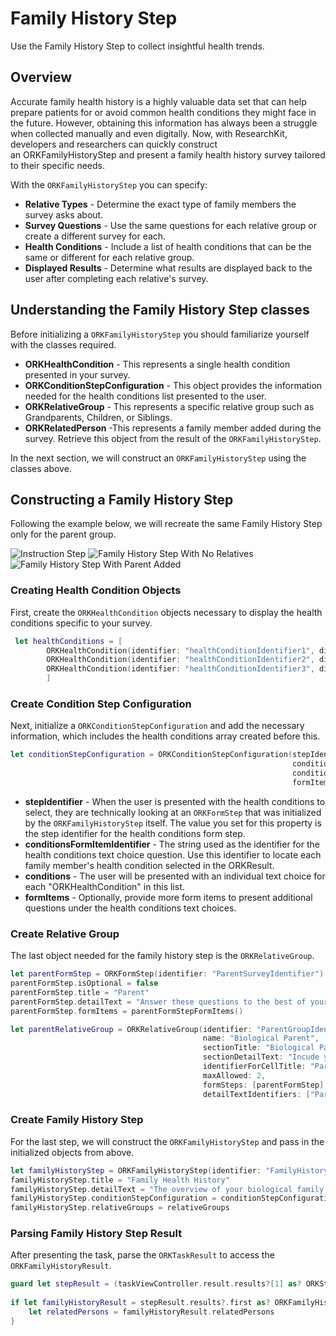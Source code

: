 # Family History Step

Use the Family History Step to collect insightful health trends.

## Overview

Accurate family health history is a highly valuable data set that can help prepare patients for or avoid common health conditions they might face in the future. However, obtaining this information has always been a struggle when collected manually and even digitally. Now, with ResearchKit, developers and researchers can quickly construct an ORKFamilyHistoryStep and present a family health history survey tailored to their specific needs. 

With the ``ORKFamilyHistoryStep`` you can specify:

- **Relative Types** - Determine the exact type of family members the survey asks about. 
- **Survey Questions** - Use the same questions for each relative group or create a different survey for each.
- **Health Conditions** - Include a list of health conditions that can be the same or different for each relative group.
- **Displayed Results** - Determine what results are displayed back to the user after completing each relative's survey.

## Understanding the Family History Step classes

Before initializing a ``ORKFamilyHistoryStep`` you should familiarize yourself with the classes required. 

- **ORKHealthCondition** - This represents a single health condition presented in your survey.
- **ORKConditionStepConfiguration** - This object provides the information needed for the health conditions list presented to the user. 
- **ORKRelativeGroup** - This represents a specific relative group such as Grandparents, Children, or Siblings.
- **ORKRelatedPerson** -This represents a family member added during the survey. Retrieve this object from the result of the ``ORKFamilyHistoryStep``.

In the next section, we will construct an ``ORKFamilyHistoryStep`` using the classes above.

## Constructing a Family History Step

Following the example below, we will recreate the same Family History Step only for the parent group.

![Instruction Step](family-history-step-instruction-step)
![Family History Step With No Relatives](family-history-step-no-relatives)
![Family History Step With Parent Added](family-history-step-parent-added)

### Creating Health Condition Objects

First, create the ``ORKHealthCondition`` objects necessary to display the health conditions specific to your survey.

```swift
 let healthConditions = [
        ORKHealthCondition(identifier: "healthConditionIdentifier1", displayName: "Diabetes", value: "Diabetes" as NSString),
        ORKHealthCondition(identifier: "healthConditionIdentifier2", displayName: "Heart Attack", value: "Heart Attack" as NSString),
        ORKHealthCondition(identifier: "healthConditionIdentifier3", displayName: "Stroke", value: "Stroke" as NSString)
        ]
```

### Create Condition Step Configuration

Next, initialize a ``ORKConditionStepConfiguration`` and add the necessary information, which includes the health conditions array created before this.

```swift
let conditionStepConfiguration = ORKConditionStepConfiguration(stepIdentifier: "FamilyHistoryConditionStepIdentifier", 
                                                               conditionsFormItemIdentifier: "HealthConditionsFormItemIdentifier",
                                                               conditions: healthConditions,
                                                               formItems: [])
```

- **stepIdentifier** - When the user is presented with the health conditions to select, they are technically looking at an ``ORKFormStep`` that was initialized by the ``ORKFamilyHistoryStep`` itself. The value you set for this property is the step identifier for the health conditions form step.
- **conditionsFormItemIdentifier** - The string used as the identifier for the health conditions text choice question. Use this identifier to locate each family member's health condition selected in the ORKResult.
- **conditions** - The user will be presented with an individual text choice for each "ORKHealthCondition" in this list.
- **formItems** - Optionally, provide more form items to present additional questions under the health conditions text choices.

### Create Relative Group

The last object needed for the family history step is the ``ORKRelativeGroup``. 

```swift
let parentFormStep = ORKFormStep(identifier: "ParentSurveyIdentifier")
parentFormStep.isOptional = false
parentFormStep.title = "Parent"
parentFormStep.detailText = "Answer these questions to the best of your ability."
parentFormStep.formItems = parentFormStepFormItems()

let parentRelativeGroup = ORKRelativeGroup(identifier: "ParentGroupIdentifier",
                                           name: "Biological Parent",
                                           sectionTitle: "Biological Parents",
                                           sectionDetailText: "Incude your blood-related parents.",
                                           identifierForCellTitle: "ParentNameIdentifier",
                                           maxAllowed: 2,
                                           formSteps: [parentFormStep],
                                           detailTextIdentifiers: ["ParentSexAtBirthIdentifier", "ParentVitalStatusIdentifier", "ParentAgeFormItemIdentifier"])
```

### Create Family History Step

For the last step, we will construct the ``ORKFamilyHistoryStep`` and pass in the initialized objects from above.
        
```swift
let familyHistoryStep = ORKFamilyHistoryStep(identifier: "FamilyHistoryStepIdentifier)
familyHistoryStep.title = "Family Health History"
familyHistoryStep.detailText = "The overview of your biological family members can inform health risks and lifestyle."
familyHistoryStep.conditionStepConfiguration = conditionStepConfiguration
familyHistoryStep.relativeGroups = relativeGroups
```

### Parsing Family History Step Result

After presenting the task, parse the ``ORKTaskResult`` to access the ``ORKFamilyHistoryResult``.


```swift
guard let stepResult = (taskViewController.result.results?[1] as? ORKStepResult) else { return }
        
if let familyHistoryResult = stepResult.results?.first as? ORKFamilyHistoryResult {
	let relatedPersons = familyHistoryResult.relatedPersons
}
```
